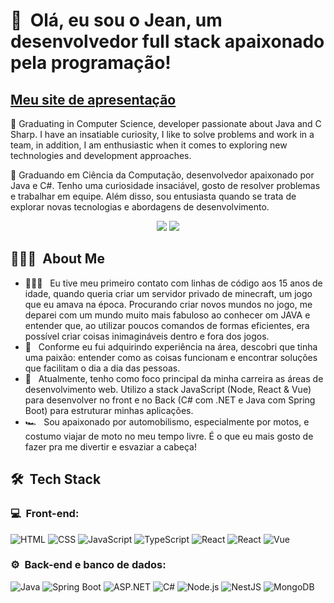 

<h1>👋 &nbsp;Olá, eu sou o Jean, um desenvolvedor full stack apaixonado pela programação!</h1>
<h2><a href="https://jeanlsfortes.github.io/blog-jean/">Meu site de apresentação</a></h2>

💬 Graduating in Computer Science, developer passionate about Java and C Sharp. I have an insatiable curiosity,
I like to solve problems and work in a team, in addition, I am enthusiastic when it comes to exploring new technologies and development approaches.
<p/>
<p/>
<p/>
💬 Graduando em Ciência da Computação, desenvolvedor apaixonado por Java e C#. Tenho uma curiosidade insaciável, gosto de resolver problemas e trabalhar em equipe. Além disso, sou entusiasta quando se trata de explorar novas tecnologias e abordagens de desenvolvimento.




<p align="center">
  <a href = "mailto: jeanlucaseh10@gmail.com"><img src="https://img.shields.io/badge/-Gmail-%23333?style=for-the-badge&logo=gmail&logoColor=white" target="_blank"></a>
  <a href="https://www.linkedin.com/in/jean-lucas-solano-fortes-74941a186/" target="_blank"><img src="https://img.shields.io/badge/-LinkedIn-%230077B5?style=for-the-badge&logo=linkedin&logoColor=white" target="_blank"></a> 

</p>

<h2> 👨🏻‍💻 &nbsp;About Me </h2>

- 👨🏻‍💻 &nbsp; Eu tive meu primeiro contato com linhas de código aos 15 anos de idade, quando queria criar um servidor privado de minecraft, um jogo que eu amava na época. Procurando criar novos mundos no jogo, me deparei com um mundo muito mais fabuloso ao conhecer om JAVA e entender que, ao utilizar poucos comandos de formas eficientes, era possível criar coisas inimagináveis dentro e fora dos jogos.
- 💚 &nbsp; Conforme eu fui adquirindo experiência na área, descobri que tinha uma paixão: entender como as coisas funcionam e encontrar soluções que facilitam o dia a dia das pessoas.
- 🚀 &nbsp; Atualmente, tenho como foco principal da minha carreira as áreas de desenvolvimento web. Utilizo a stack JavaScript (Node, React & Vue) para desenvolver no front e no Back (C# com .NET e Java com Spring Boot) para estruturar minhas aplicações.
- 🏎 &nbsp; Sou apaixonado por automobilismo, especialmente por motos, e costumo viajar de moto no meu tempo livre. É o que eu mais gosto de fazer pra me divertir e esvaziar a cabeça!

<h2> 🛠 &nbsp;Tech Stack</h2>
<h3>💻 &nbsp;Front-end:</h3>

![HTML](https://img.shields.io/badge/-HTML-333333?style=flat&logo=HTML5)
![CSS](https://img.shields.io/badge/-CSS-333333?style=flat&logo=CSS3&logoColor=1572B6)
![JavaScript](https://img.shields.io/badge/-JavaScript-333333?style=flat&logo=javascript)
![TypeScript](https://img.shields.io/badge/-TypeScript-333333?style=flat&logo=typescript&logoColor=2D79C7)
![React](https://img.shields.io/badge/-React-333333?style=flat&logo=react)
![React](https://img.shields.io/badge/-React%20Native-333333?style=flat&logo=react)
![Vue](https://img.shields.io/badge/-Vue-333333?style=flat&logo=vue.js)

<h3>⚙️ &nbsp;Back-end e banco de dados:</h3>

![Java](https://img.shields.io/badge/-Java-333333?style=flat&logo=java&logoColor=007396)
![Spring Boot](https://img.shields.io/badge/-Spring%20Boot-333333?style=flat&logo=spring-boot)
![ASP.NET](https://img.shields.io/badge/-ASP.NET-333333?style=flat&logo=dotnet)
![C#](https://img.shields.io/badge/-C%23-333333?style=flat&logo=c-sharp&logoColor=239120)
![Node.js](https://img.shields.io/badge/-Node.js-333333?style=flat&logo=node.js)
![NestJS](https://img.shields.io/badge/-NestJS-333333?style=flat&logo=nestjs&logoColor=E535AB)
![MongoDB](https://img.shields.io/badge/-MongoDB-333333?style=flat&logo=mongodb)
